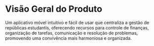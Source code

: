 # Visão Geral do Produto

Um aplicativo móvel intuitivo e fácil de usar que centraliza a gestão de repúblicas estudantis, oferecendo recursos para controle de finanças, organização de tarefas, comunicação e resolução de problemas, promovendo uma convivência mais harmoniosa e organizada.
